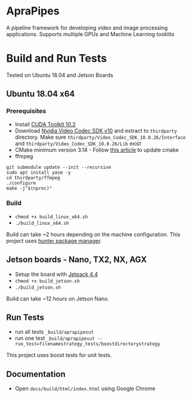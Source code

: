 # ApraPipes
A pipeline framework for developing video and image processing applications. Supports multiple GPUs and Machine Learning tooklits

# Build and Run Tests
Tested on Ubuntu 18.04 and Jetson Boards

## Ubuntu 18.04 x64

### Prerequisites
* Install [CUDA Toolkit 10.2](https://developer.nvidia.com/cuda-10.2-download-archive?target_os=Linux&target_arch=x86_64&target_distro=Ubuntu&target_version=1804)
* Download [Nvidia Video Codec SDK v10](https://developer.nvidia.com/designworks/video_codec_sdk/downloads/v10) and extract to `thirdparty` directory. Make sure `thirdparty/Video_Codec_SDK_10.0.26/Interface` and `thirdparty/Video_Codec_SDK_10.0.26/Lib` exist
* CMake minimum version 3.14 - Follow [this article](https://anglehit.com/how-to-install-the-latest-version-of-cmake-via-command-line/) to update cmake
* ffmpeg
```
git submodule update --init --recursive
sudo apt install yasm -y
cd thirdparty/ffmpeg
./configure
make -j"$(nproc)"
```

### Build
* `chmod +x build_linux_x64.sh`
* `./build_linux_x64.sh`

Build can take ~2 hours depending on the machine configuration.
This project uses [hunter package manager](https://github.com/cpp-pm/hunter).

## Jetson boards - Nano, TX2, NX, AGX
* Setup the board with [Jetpack 4.4](https://docs.nvidia.com/sdk-manager/install-with-sdkm-jetson/index.html)
* `chmod +x build_jetson.sh`
* `./build_jetson.sh`

Build can take ~12 hours on Jetson Nano. 

## Run Tests
* run all tests  `_build/aprapipesut`
* run one test `_build/aprapipesut --run_test=filenamestrategy_tests/boostdirectorystrategy`

This project uses boost tests for unit tests.

## Documentation
* Open `docs/build/html/index.html` using Google Chrome